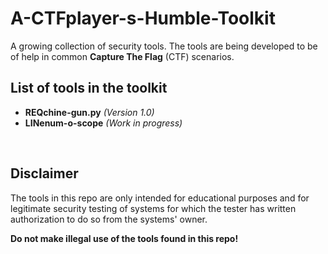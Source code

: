 # A-CTFplayer-s-Humble-Toolkit

A growing collection of security tools. The tools are being developed to be of help in common **Capture The Flag** (CTF) scenarios.

## List of tools in the toolkit

- **REQchine-gun.py** *(Version 1.0)*
- **LINenum-o-scope** *(Work in progress)*

<br />

## Disclaimer

The tools in this repo are only intended for educational purposes and for legitimate security testing of systems for which the tester has written authorization to do so from the systems' owner. 

**Do not make illegal use of the tools found in this repo!**
